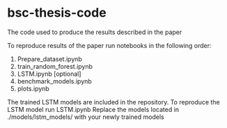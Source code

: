 # bsc-thesis-code
The code used to produce the results described in the paper

To reproduce results of the paper run notebooks in the following order:

1. Prepare_dataset.ipynb
2. train_random_forest.ipynb
3. LSTM.ipynb [optional]
4. benchmark_models.ipynb
5. plots.ipynb

The trained LSTM models are included in the repository.
To reproduce the LSTM model run LSTM.ipynb
Replace the models located in ./models/lstm_models/ with your newly trained models
